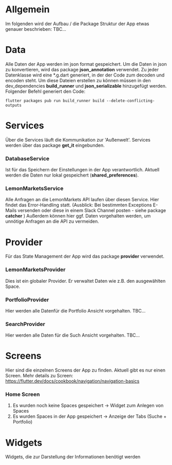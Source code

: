 # Allgemein
Im folgenden wird der Aufbau / die Package Struktur der App etwas genauer beschrieben:
TBC...

# Data
Alle Daten der App werden im json format gespeichert. Um die Daten in json zu konvertieren, wird das package **json_annotation** verwendet.
Zu jeder Datenklasse wird eine *.g.dart generiert, in der der Code zum decoden und encoden steht.
Um diese Dateien erstellen zu können müssen in den dev_dependencies **build_runner** und **json_serializable** hinzugefügt werden.
Folgender Befehl generiert den Code:
```
flutter packages pub run build_runner build --delete-conflicting-outputs
```

# Services
Über die Services läuft die Kommunikation zur 'Außenwelt'.
Services werden über das package **get_it** eingebunden.

### DatabaseService  
Ist für das Speichern der Einstellungen in der App verantwortlich.
Aktuell werden die Daten nur lokal gespeichert (**shared_preferences**).

### LemonMarketsService
Alle Anfragen an die LemonMarkets API laufen über diesen Service.
Hier findet das Error-Handling statt. (Ausblick: Bei bestimmten Exceptions E-Mails versenden oder diese in einem Slack Channel posten - siehe package **catcher** )
Außerdem können hier ggf. Daten vorgehalten werden, um unnötige Anfragen an die API zu vermeiden.

# Provider
Für das State Management der App wird das package **provider** verwendet. 

### LemonMarketsProvider 
Dies ist ein globaler Provider. Er verwaltet Daten wie z.B. den ausgewählten Space.

### PortfolioProvider
Hier werden alle Datenfür die Portfolio Ansicht vorgehalten.
TBC...

### SearchProvider
Hier werden alle Daten für die Such Ansicht vorgehalten.
TBC...

# Screens
Hier sind die einzelnen Screens der App zu finden. 
Aktuell gibt es nur einen Screen. 
Mehr details zu Screen:
https://flutter.dev/docs/cookbook/navigation/navigation-basics

### Home Screen
1. Es wurden noch keine Spaces gespeichert -> Widget zum Anlegen von Spaces
2. Es wurden Spaces in der App gespeichert -> Anzeige der Tabs (Suche + Portfolio)
    

# Widgets
Widgets, die zur Darstellung der Informationen benötigt werden

